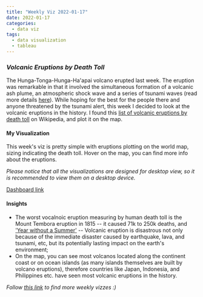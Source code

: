 ```yaml
---
title: "Weekly Viz 2022-01-17"
date: 2022-01-17
categories:
  - data viz
tags:
  - data visualization
  - tableau
---
```


### *Volcanic Eruptions by Death Toll*

The Hunga-Tonga-Hunga-Ha'apai volcano erupted last week. The eruption was remarkable in that it involved the simultaneous formation of a volcanic ash plume, an atmospheric shock wave and a series of tsunami waves (read more details [here](https://www.cnn.com/2022/01/17/opinions/tonga-volcano-eruption-tsunami-lessons/index.html)). While hoping for the best for the people there and anyone threatened by the tsunami alert, this week I decided to look at the volcanic eruptions in the history. I found this [list of volcanic eruptions by death toll](https://en.wikipedia.org/wiki/List_of_volcanic_eruptions_by_death_toll) on Wikipedia, and plot it on the map.  

#### My Visualization

This week's viz is pretty simple with eruptions plotting on the world map, sizing indicating the death toll. Hover on the map, you can find more info about the eruptions.  

*Please notice that all the visualizations are designed for desktop view, so it is recommended to view them on a desktop device.*  

<div class='tableauPlaceholder' id='viz1642453199390' style='position: relative'>
  <object class='tableauViz'  style='display:none;'>
    <param name='host_url' value='https%3A%2F%2Fpublic.tableau.com%2F' />
    <param name='embed_code_version' value='3' />
    <param name='site_root' value='' />
    <param name='name' value='20220117VolcanicEruptionsbyDeathToll&#47;VolcanicEruptionsbyDeathToll' />
    <param name='tabs' value='no' />
    <param name='toolbar' value='yes' />
    <param name='animate_transition' value='yes' />
    <param name='display_static_image' value='yes' />
    <param name='display_spinner' value='yes' />
    <param name='display_overlay' value='yes' />
    <param name='display_count' value='yes' />
    <param name='language' value='en-US' />
    <param name='filter' value='publish=yes' />
  </object></div>         
  <script type='text/javascript'>       
  var divElement = document.getElementById('viz1642453199390');    
  var vizElement = divElement.getElementsByTagName('object')[0];            
  if ( divElement.offsetWidth > 800 ) { vizElement.style.width='800px';vizElement.style.height='727px';} else if ( divElement.offsetWidth > 500 ) { vizElement.style.width='800px';vizElement.style.height='727px';} else { vizElement.style.width='100%';vizElement.style.height='727px';}       
  var scriptElement = document.createElement('script');                 
  scriptElement.src = 'https://public.tableau.com/javascripts/api/viz_v1.js';        
  vizElement.parentNode.insertBefore(scriptElement, vizElement);            
</script>
  
[Dashboard link](https://public.tableau.com/views/20220117VolcanicEruptionsbyDeathToll/VolcanicEruptionsbyDeathToll?:language=en-US&publish=yes&:display_count=n&:origin=viz_share_link)
  
#### Insights
* The worst vocalnoic eruption measuring by human death toll is the Mount Tembora eruption in 1815 -- it caused 71k to 250k deaths, and ['Year without a Summer'](https://en.wikipedia.org/wiki/Year_Without_a_Summer) -- Volcanic eruption is disastrous not only because of the immediate disaster caused by earthquake, lava, and tsunami, etc, but its potentially lasting impact on the earth's environment;  
* On the map, you can see most volcanos located along the continent coast or on ocean islands (as many islands themselves are built by volcano eruptions), therefore countries like Japan, Indonesia, and Philippines etc. have seen most volcanic eruptions in the history.  

 
*Follow [this link](https://yudong-94.github.io/personal-website/project/WeeklyViz2022/) to find more weekly vizzes :)*
